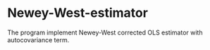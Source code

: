 # Newey-West-estimator

The program implement Newey-West corrected OLS estimator with
autocovariance term.
